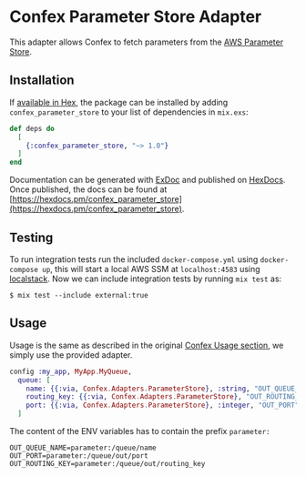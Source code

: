 # Confex Parameter Store Adapter

This adapter allows Confex to fetch parameters from the [AWS Parameter Store](https://docs.aws.amazon.com/systems-manager/latest/userguide/systems-manager-paramstore.html).

## Installation

If [available in Hex](https://hex.pm/docs/publish), the package can be installed
by adding `confex_parameter_store` to your list of dependencies in `mix.exs`:

```elixir
def deps do
  [
    {:confex_parameter_store, "~> 1.0"}
  ]
end
```

Documentation can be generated with [ExDoc](https://github.com/elixir-lang/ex_doc)
and published on [HexDocs](https://hexdocs.pm). Once published, the docs can
be found at [https://hexdocs.pm/confex_parameter_store](https://hexdocs.pm/confex_parameter_store).

## Testing
To run integration tests run the included `docker-compose.yml` using `docker-compose up`, this will start a local AWS SSM at `localhost:4583` using [localstack](https://github.com/localstack/localstack).
Now we can include integration tests by running `mix test` as:
```
$ mix test --include external:true
```

## Usage

Usage is the same as described in the original [Confex Usage section](https://github.com/Nebo15/confex#usage), we simply use the provided adapter.

```elixir
config :my_app, MyApp.MyQueue,
  queue: [
    name: {{:via, Confex.Adapters.ParameterStore}, :string, "OUT_QUEUE_NAME", "MyQueueOut"},
    routing_key: {{:via, Confex.Adapters.ParameterStore}, "OUT_ROUTING_KEY", ""},
    port: {{:via, Confex.Adapters.ParameterStore}, :integer, "OUT_PORT", 1234},
  ]
```

The content of the ENV variables has to contain the prefix `parameter:`

```
OUT_QUEUE_NAME=parameter:/queue/name
OUT_PORT=parameter:/queue/out/port
OUT_ROUTING_KEY=parameter:/queue/out/routing_key
```